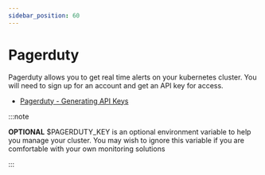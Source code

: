 ```yaml
---
sidebar_position: 60
---
```


# Pagerduty

Pagerduty allows you to get real time alerts on your kubernetes cluster. You will need to sign up for an account and get an API key for access.

- [Pagerduty - Generating API Keys](https://support.pagerduty.com/docs/generating-api-keys#section-events-api-keys)

:::note

<b>OPTIONAL</b> $PAGERDUTY_KEY is an optional environment variable to help you manage your cluster. You may wish to ignore this variable if you are comfortable with your own monitoring solutions

:::
